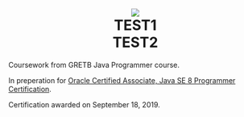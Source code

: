 <h1 align="center">
  <img src="https://github.com/jasonthorne/OCA_JavaProgrammer/blob/master/img/O_Java-SE-8-OCA-clr.bmp"><br />
  TEST1<br />
  TEST2<br />
</h1>


Coursework from GRETB Java Programmer course. 
 
In preperation for [Oracle Certified Associate, Java SE 8 Programmer Certification](https://education.oracle.com/java-se-8-programmer-i/pexam_1Z0-808).

Certification awarded on September 18, 2019.
